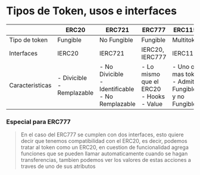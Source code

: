 # Tipos de Token, usos e interfaces

|   |  ERC20  | ERC721 | ERC777 | ERC1155 |
| ------------ | ------------ | ------------ | ------------ | ------------ |
|Tipo de token|Fungible|No Fungible|Fungible|Multitoken|
|Interfaces   |IERC20|IERC721|IERC20, IERC777|IERC1155|
|Caracteristicas   |- Divicible <br />- Remplazable|- No Divicible  <br />- Identificable <br />- No Remplazable |- Lo mismo que el ERC20 <br />- Hooks<br />- Value   |- Uno o mas token <br /> - Admite Fungibles y no Fungibles   |

### Especial para ERC777
> En el caso del ERC777 se cumplen con dos interfaces, esto quiere decir que tenemos compatibilidad con el ERC20, es decir, podemos tratar al token como un ERC20, en cuestion de funcionalidad agrega funciones que se pueden llamar automaticamente cuando se hagan transferencias, tambien podemos ver los valores de estas acciones a traves de uno de sus atributos
